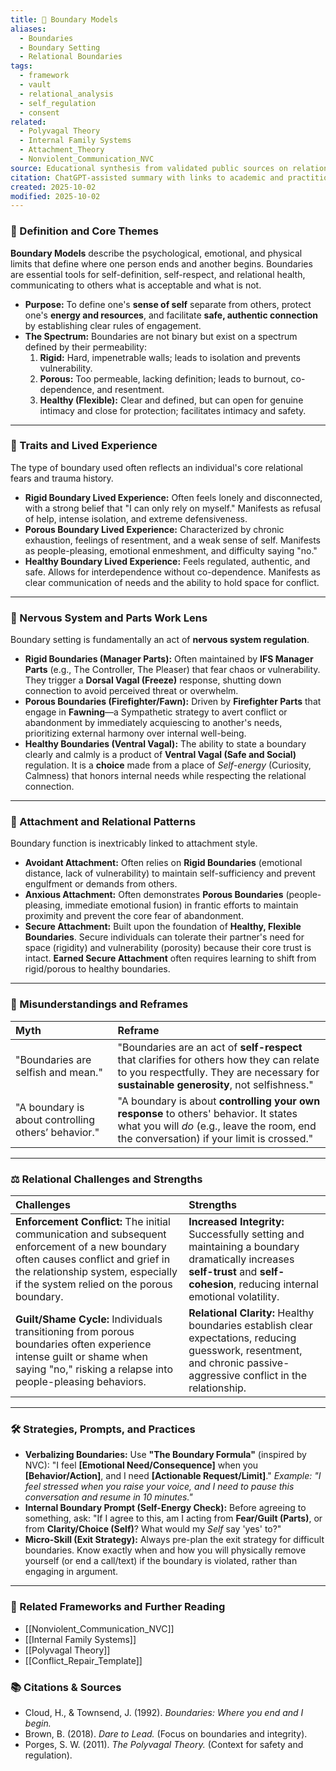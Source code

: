```yaml
---
title: 🚧 Boundary Models
aliases:
  - Boundaries
  - Boundary Setting
  - Relational Boundaries
tags:
  - framework
  - vault
  - relational_analysis
  - self_regulation
  - consent
related:
  - Polyvagal Theory
  - Internal Family Systems
  - Attachment_Theory
  - Nonviolent_Communication_NVC
source: Educational synthesis from validated public sources on relational psychology
citation: ChatGPT-assisted summary with links to academic and practitioner materials
created: 2025-10-02
modified: 2025-10-02
---
```


<!-- @format -->

### 🧩 Definition and Core Themes

**Boundary Models** describe the psychological, emotional, and physical limits that
define where one person ends and another begins. Boundaries are essential tools for
self-definition, self-respect, and relational health, communicating to others what is
acceptable and what is not.

- **Purpose:** To define one's **sense of self** separate from others, protect one's
  **energy and resources**, and facilitate **safe, authentic connection** by
  establishing clear rules of engagement.
- **The Spectrum:** Boundaries are not binary but exist on a spectrum defined by their
  permeability:
  1.  **Rigid:** Hard, impenetrable walls; leads to isolation and prevents
      vulnerability.
  2.  **Porous:** Too permeable, lacking definition; leads to burnout, co-dependence,
      and resentment.
  3.  **Healthy (Flexible):** Clear and defined, but can open for genuine intimacy and
      close for protection; facilitates intimacy and safety.

---

### 🌿 Traits and Lived Experience

The type of boundary used often reflects an individual's core relational fears and
trauma history.

- **Rigid Boundary Lived Experience:** Often feels lonely and disconnected, with a
  strong belief that "I can only rely on myself." Manifests as refusal of help, intense
  isolation, and extreme defensiveness.
- **Porous Boundary Lived Experience:** Characterized by chronic exhaustion, feelings of
  resentment, and a weak sense of self. Manifests as people-pleasing, emotional
  enmeshment, and difficulty saying "no."
- **Healthy Boundary Lived Experience:** Feels regulated, authentic, and safe. Allows
  for interdependence without co-dependence. Manifests as clear communication of needs
  and the ability to hold space for conflict.

---

### 🧠 Nervous System and Parts Work Lens

Boundary setting is fundamentally an act of **nervous system regulation**.

- **Rigid Boundaries (Manager Parts):** Often maintained by **IFS Manager Parts** (e.g.,
  The Controller, The Pleaser) that fear chaos or vulnerability. They trigger a **Dorsal
  Vagal (Freeze)** response, shutting down connection to avoid perceived threat or
  overwhelm.
- **Porous Boundaries (Firefighter/Fawn):** Driven by **Firefighter Parts** that engage
  in **Fawning**—a Sympathetic strategy to avert conflict or abandonment by immediately
  acquiescing to another's needs, prioritizing external harmony over internal
  well-being.
- **Healthy Boundaries (Ventral Vagal):** The ability to state a boundary clearly and
  calmly is a product of **Ventral Vagal (Safe and Social)** regulation. It is a
  **choice** made from a place of _Self-energy_ (Curiosity, Calmness) that honors
  internal needs while respecting the relational connection.

---

### 💞 Attachment and Relational Patterns

Boundary function is inextricably linked to attachment style.

- **Avoidant Attachment:** Often relies on **Rigid Boundaries** (emotional distance,
  lack of vulnerability) to maintain self-sufficiency and prevent engulfment or demands
  from others.
- **Anxious Attachment:** Often demonstrates **Porous Boundaries** (people-pleasing,
  immediate emotional fusion) in frantic efforts to maintain proximity and prevent the
  core fear of abandonment.
- **Secure Attachment:** Built upon the foundation of **Healthy, Flexible Boundaries**.
  Secure individuals can tolerate their partner's need for space (rigidity) and
  vulnerability (porosity) because their core trust is intact. **Earned Secure
  Attachment** often requires learning to shift from rigid/porous to healthy boundaries.

---

### 🔄 Misunderstandings and Reframes

| Myth                                                | Reframe                                                                                                                                                                            |
| :-------------------------------------------------- | :--------------------------------------------------------------------------------------------------------------------------------------------------------------------------------- |
| "Boundaries are selfish and mean."                  | "Boundaries are an act of **self-respect** that clarifies for others how they can relate to you respectfully. They are necessary for **sustainable generosity**, not selfishness." |
| "A boundary is about controlling others’ behavior." | "A boundary is about **controlling your own response** to others' behavior. It states what you will _do_ (e.g., leave the room, end the conversation) if your limit is crossed."   |

---

### ⚖️ Relational Challenges and Strengths

| Challenges                                                                                                                                                                                                           | Strengths                                                                                                                                                                     |
| :------------------------------------------------------------------------------------------------------------------------------------------------------------------------------------------------------------------- | :---------------------------------------------------------------------------------------------------------------------------------------------------------------------------- |
| **Enforcement Conflict:** The initial communication and subsequent enforcement of a new boundary often causes conflict and grief in the relationship system, especially if the system relied on the porous boundary. | **Increased Integrity:** Successfully setting and maintaining a boundary dramatically increases **self-trust** and **self-cohesion**, reducing internal emotional volatility. |
| **Guilt/Shame Cycle:** Individuals transitioning from porous boundaries often experience intense guilt or shame when saying "no," risking a relapse into people-pleasing behaviors.                                  | **Relational Clarity:** Healthy boundaries establish clear expectations, reducing guesswork, resentment, and chronic passive-aggressive conflict in the relationship.         |

---

### 🛠️ Strategies, Prompts, and Practices

- **Verbalizing Boundaries:** Use **"The Boundary Formula"** (inspired by NVC): "I feel
  **[Emotional Need/Consequence]** when you **[Behavior/Action]**, and I need
  **[Actionable Request/Limit]**." _Example: "I feel stressed when you raise your voice,
  and I need to pause this conversation and resume in 10 minutes."_
- **Internal Boundary Prompt (Self-Energy Check):** Before agreeing to something, ask:
  "If I agree to this, am I acting from **Fear/Guilt (Parts)**, or from **Clarity/Choice
  (Self)**? What would my _Self_ say 'yes' to?"
- **Micro-Skill (Exit Strategy):** Always pre-plan the exit strategy for difficult
  boundaries. Know exactly when and how you will physically remove yourself (or end a
  call/text) if the boundary is violated, rather than engaging in argument.

---

### 🔗 Related Frameworks and Further Reading

- [[Nonviolent_Communication_NVC]]
- [[Internal Family Systems]]
- [[Polyvagal Theory]]
- [[Conflict_Repair_Template]]

### 📚 Citations & Sources

- Cloud, H., & Townsend, J. (1992). _Boundaries: Where you end and I begin._
- Brown, B. (2018). _Dare to Lead._ (Focus on boundaries and integrity).
- Porges, S. W. (2011). _The Polyvagal Theory._ (Context for safety and regulation).
